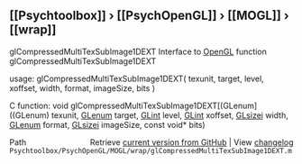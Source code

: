 ## [[Psychtoolbox]] &#8250; [[PsychOpenGL]] &#8250; [[MOGL]] &#8250; [[wrap]]

glCompressedMultiTexSubImage1DEXT  Interface to [OpenGL](OpenGL) function glCompressedMultiTexSubImage1DEXT  
  
usage:  glCompressedMultiTexSubImage1DEXT( texunit, target, level, xoffset, width, format, imageSize, bits )  
  
C function:  void glCompressedMultiTexSubImage1DEXT[(GLenum]((GLenum) texunit, [GLenum](GLenum) target, [GLint](GLint) level, [GLint](GLint) xoffset, [GLsizei](GLsizei) width, [GLenum](GLenum) format, [GLsizei](GLsizei) imageSize, const void\* bits)  




<div class="code_header" style="text-align:right;">
  <span style="float:left;">Path&nbsp;&nbsp;</span> <span class="counter">Retrieve <a href=
  "https://raw.github.com/Psychtoolbox-3/Psychtoolbox-3/beta/Psychtoolbox/PsychOpenGL/MOGL/wrap/glCompressedMultiTexSubImage1DEXT.m">current version from GitHub</a> | View <a href=
  "https://github.com/Psychtoolbox-3/Psychtoolbox-3/commits/beta/Psychtoolbox/PsychOpenGL/MOGL/wrap/glCompressedMultiTexSubImage1DEXT.m">changelog</a></span>
</div>
<div class="code">
  <code>Psychtoolbox/PsychOpenGL/MOGL/wrap/glCompressedMultiTexSubImage1DEXT.m</code>
</div>


